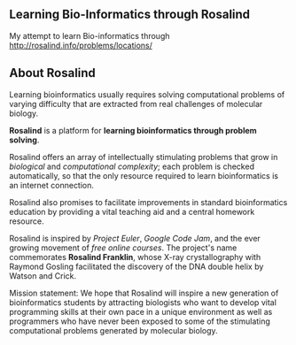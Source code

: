## Learning Bio-Informatics through Rosalind

My attempt to learn Bio-informatics through http://rosalind.info/problems/locations/

## About Rosalind
Learning bioinformatics usually requires solving computational problems of varying difficulty that are extracted from real challenges of molecular biology.

**Rosalind** is a platform for **learning bioinformatics through problem solving**.

Rosalind offers an array of intellectually stimulating problems that grow in _biological_ and _computational complexity_; each problem is checked automatically, so that the only resource required to learn bioinformatics is an internet connection.

Rosalind also promises to facilitate improvements in standard bioinformatics education by providing a vital teaching aid and a central homework resource.

Rosalind is inspired by _Project Euler_, _Google Code Jam_, and the ever growing movement of _free online courses_. The project's name commemorates **Rosalind Franklin**, whose X-ray crystallography with Raymond Gosling facilitated the discovery of the DNA double helix by Watson and Crick.

Mission statement: We hope that Rosalind will inspire a new generation of bioinformatics students by attracting biologists who want to develop vital programming skills at their own pace in a unique environment as well as programmers who have never been exposed to some of the stimulating computational problems generated by molecular biology.

